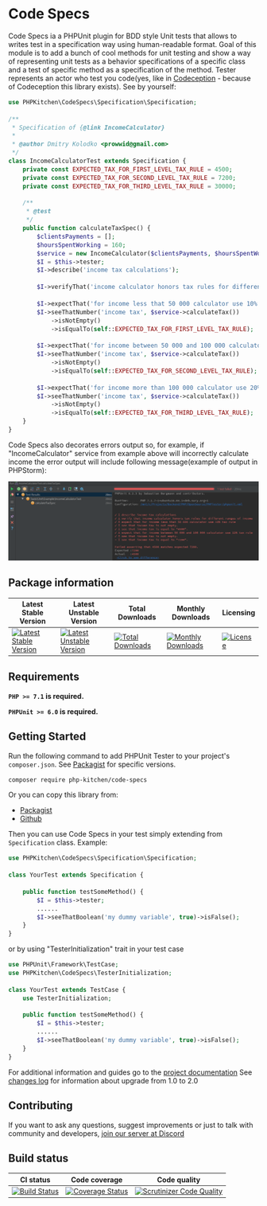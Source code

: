 # Code Specs

Code Specs ia a PHPUnit plugin for BDD style Unit tests that allows to writes test in a specification way using human-readable format. 
Goal of this module is to add a bunch of cool methods for unit testing and show a way of representing unit tests as a behavior specifications of a specific class and a test of specific method as a specification of the method.
Tester represents an actor who test you code(yes, like in [Codeception](https://github.com/Codeception/Codeception) - because of Codeception this library exists). See by yourself:
```php
use PHPKitchen\CodeSpecs\Specification\Specification;

/**
 * Specification of {@link IncomeCalculator}
 * 
 * @author Dmitry Kolodko <prowwid@gmail.com>
 */
class IncomeCalculatorTest extends Specification {
    private const EXPECTED_TAX_FOR_FIRST_LEVEL_TAX_RULE = 4500;
    private const EXPECTED_TAX_FOR_SECOND_LEVEL_TAX_RULE = 7200;
    private const EXPECTED_TAX_FOR_THIRD_LEVEL_TAX_RULE = 30000;

    /**
     * @test
     */
    public function calculateTaxSpec() {
        $clientsPayments = [];
        $hoursSpentWorking = 160;
        $service = new IncomeCalculator($clientsPayments, $hoursSpentWorking);
        $I = $this->tester;
        $I->describe('income tax calculations');

        $I->verifyThat('income calculator honors tax rules for different ranges of income');

        $I->expectThat('for income less that 50 000 calculator use 10% tax rule');
        $I->seeThatNumber('income tax', $service->calculateTax())
            ->isNotEmpty()
            ->isEqualTo(self::EXPECTED_TAX_FOR_FIRST_LEVEL_TAX_RULE);

        $I->expectThat('for income between 50 000 and 100 000 calculator use 12% tax rule');
        $I->seeThatNumber('income tax', $service->calculateTax())
            ->isNotEmpty()
            ->isEqualTo(self::EXPECTED_TAX_FOR_SECOND_LEVEL_TAX_RULE);

        $I->expectThat('for income more than 100 000 calculator use 20% tax rule');
        $I->seeThatNumber('income tax', $service->calculateTax())
            ->isNotEmpty()
            ->isEqualTo(self::EXPECTED_TAX_FOR_THIRD_LEVEL_TAX_RULE);
    }
}
```

Code Specs also decorates errors output so, for example, if "IncomeCalculator" service from example above will incorrectly calculate income the error output will include following message(example of output in PHPStorm):

![picture alt](docs/failed-test.png "Error output")

## Package information

Latest Stable Version |  Latest Unstable Version | Total Downloads | Monthly Downloads | Licensing 
--------------------- |  ----------------------- |  -------------- | ----------------  |--------- 
[![Latest Stable Version](https://poser.pugx.org/php-kitchen/code-specs/v/stable)](https://packagist.org/packages/php-kitchen/code-specs) | [![Latest Unstable Version](https://poser.pugx.org/php-kitchen/code-specs/v/unstable)](https://packagist.org/packages/php-kitchen/code-specs) | [![Total Downloads](https://poser.pugx.org/php-kitchen/code-specs/downloads)](https://packagist.org/packages/php-kitchen/code-specs) | [![Monthly Downloads](https://poser.pugx.org/php-kitchen/code-specs/d/monthly)](https://packagist.org/packages/php-kitchen/code-specs) | [![License](https://poser.pugx.org/php-kitchen/code-specs/license)](https://github.com/php-kitchen/code-specs/blob/master/LICENSE)

## Requirements

**`PHP >= 7.1` is required.**

**`PHPUnit >= 6.0` is required.**

## Getting Started

Run the following command to add PHPUnit Tester to your project's `composer.json`. See [Packagist](https://packagist.org/packages/php-kitchen/code-specsr) for specific versions.

```bash
composer require php-kitchen/code-specs
```

Or you can copy this library from:
- [Packagist](https://packagist.org/packages/php-kitchen/code-specs)
- [Github](https://github.com/php-kitchen/code-specs)

Then you can use Code Specs in your test simply extending from `Specification` class. Example:
```php
use PHPKitchen\CodeSpecs\Specification\Specification;

class YourTest extends Specification {

    public function testSomeMethod() {
        $I = $this->tester;
        ......
        $I->seeThatBoolean('my dummy variable', true)->isFalse();
    }
}

```

or by using "TesterInitialization" trait in your test case

```php
use PHPUnit\Framework\TestCase;
use PHPKitchen\CodeSpecs\TesterInitialization;

class YourTest extends TestCase {
    use TesterInitialization;

    public function testSomeMethod() {
        $I = $this->tester;
        ......
        $I->seeThatBoolean('my dummy variable', true)->isFalse();
    }
}
```

For additional information and guides go to the [project documentation](docs/README.md)
See [changes log](docs/CHANGELOG.md) for information about upgrade from 1.0 to 2.0

## Contributing

If you want to ask any questions, suggest improvements or just to talk with community and developers, [join our server at Discord](https://discord.gg/Ez5VZhC) 

## Build status

CI status    | Code coverage | Code quality
------------ | ------------- | ------------
[![Build Status](https://travis-ci.org/php-kitchen/code-specs.svg?branch=master)](https://travis-ci.org/php-kitchen/code-specs) | [![Coverage Status](https://coveralls.io/repos/github/php-kitchen/code-specs/badge.svg?branch=master)](https://coveralls.io/github/php-kitchen/code-specs?branch=master) | [![Scrutinizer Code Quality](https://scrutinizer-ci.com/g/php-kitchen/code-specs/badges/quality-score.png?b=master)](https://scrutinizer-ci.com/g/php-kitchen/code-specs/?branch=master)
